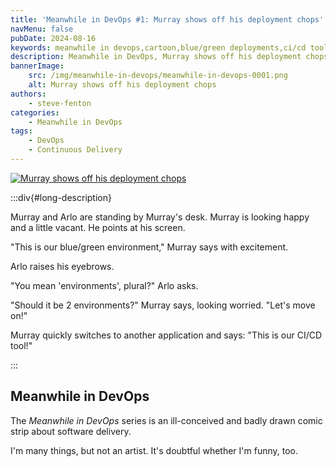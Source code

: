 ```yaml
---
title: 'Meanwhile in DevOps #1: Murray shows off his deployment chops'
navMenu: false
pubDate: 2024-08-16
keywords: meanwhile in devops,cartoon,blue/green deployments,ci/cd tools
description: Meanwhile in DevOps, Murray shows off his deployment chops.
bannerImage:
    src: /img/meanwhile-in-devops/meanwhile-in-devops-0001.png
    alt: Murray shows off his deployment chops
authors:
    - steve-fenton
categories:
    - Meanwhile in DevOps
tags:
    - DevOps
    - Continuous Delivery
---
```


<a href="#long-description">
<img src="/img/meanwhile-in-devops/meanwhile-in-devops-0001.png" alt="Murray shows off his deployment chops" />
</a>

:::div{#long-description}

Murray and Arlo are standing by Murray's desk. Murray is looking happy and a little vacant. He points at his screen.

"This is our blue/green environment," Murray says with excitement.

Arlo raises his eyebrows.

"You mean 'environments', plural?" Arlo asks.

"Should it be 2 environments?" Murray says, looking worried. "Let's move on!"

Murray quickly switches to another application and says: "This is our CI/CD tool!"

:::

## Meanwhile in DevOps

The *Meanwhile in DevOps* series is an ill-conceived and badly drawn comic strip about software delivery.

I'm many things, but not an artist. It's doubtful whether I'm funny, too.
